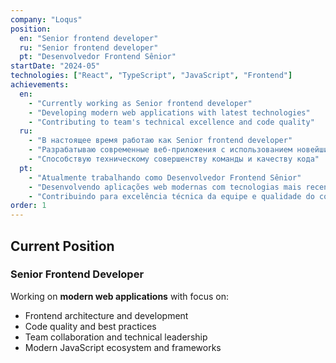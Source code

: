 ```yaml
---
company: "Loqus"
position:
  en: "Senior frontend developer"
  ru: "Senior frontend developer"
  pt: "Desenvolvedor Frontend Sênior"
startDate: "2024-05"
technologies: ["React", "TypeScript", "JavaScript", "Frontend"]
achievements:
  en:
    - "Currently working as Senior frontend developer"
    - "Developing modern web applications with latest technologies"
    - "Contributing to team's technical excellence and code quality"
  ru:
    - "В настоящее время работаю как Senior frontend developer"
    - "Разрабатываю современные веб-приложения с использованием новейших технологий"
    - "Способствую техническому совершенству команды и качеству кода"
  pt:
    - "Atualmente trabalhando como Desenvolvedor Frontend Sênior"
    - "Desenvolvendo aplicações web modernas com tecnologias mais recentes"
    - "Contribuindo para excelência técnica da equipe e qualidade do código"
order: 1
---
```


## Current Position

### Senior Frontend Developer
Working on **modern web applications** with focus on:
- Frontend architecture and development
- Code quality and best practices
- Team collaboration and technical leadership
- Modern JavaScript ecosystem and frameworks